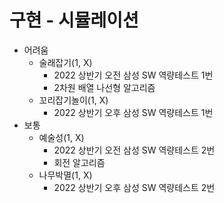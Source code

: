 # 구현 - 시뮬레이션
- 어려움
  - 술래잡기(1, X)
    - 2022 상반기 오전 삼성 SW 역량테스트 1번
    - 2차원 배열 나선형 알고리즘
  - 꼬리잡기놀이(1, X)
    - 2022 상반기 오후 삼성 SW 역량테스트 1번 
- 보통
  - 예술성(1, X)
    - 2022 상반기 오전 삼성 SW 역량테스트 2번
    - 회전 알고리즘
  - 나무박멸(1, X)
    - 2022 상반기 오후 삼성 SW 역량테스트 2번 